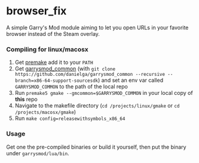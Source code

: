 # browser_fix
A simple Garry's Mod module aiming to let you open URLs in your favorite browser instead of the Steam overlay.

### Compiling for linux/macosx
1) Get [premake](https://github.com/premake/premake-core/releases/download/v5.0.0-alpha14/premake-5.0.0-alpha14-linux.tar.gz) add it to your `PATH`
2) Get [garrysmod_common](https://github.com/danielga/garrysmod_common) (with `git clone https://github.com/danielga/garrysmod_common --recursive --branch=x86-64-support-sourcesdk`) and set an env var called `GARRYSMOD_COMMON` to the path of the local repo
3) Run `premake5 gmake --gmcommon=$GARRYSMOD_COMMON` in your local copy of **this** repo
4) Navigate to the makefile directory (`cd /projects/linux/gmake` or `cd /projects/macosx/gmake`)
5) Run `make config=releasewithsymbols_x86_64`

### Usage
Get one the pre-compiled binaries or build it yourself, then put the binary under `garrysmod/lua/bin`.
